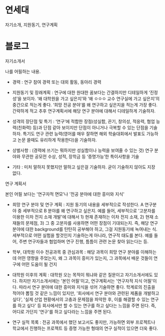 # 연세대

자기소개, 지원동기, 연구계획

# 블로그

자기소개서

나를 어필하는 내용.

- 경력 : 연구 참여 경력 또는 대외 활동, 동아리 경력

- 지원동기 및 장래계획 : 연구에 대한 원대한 꿈보다는 간결하지만 디테일하게 ‘진정성’을 보이자. ‘왜 대학원을 가고 싶은지’와 ‘왜 ㅇㅇㅇ 교수 연구실에 가고 싶은지’의 중간으로 적는게 좋다. ‘희망 전공 분야’를 왜 연구하고 싶은지을 적는게 가장 좋다. 간략하게 적고 추후 연구계획서에 해당 연구 분야에 대해서 디테일하게 기술하자.

- 성격의 장단점 및 특기 : ‘연구’에 적합한 장점(성실함, 끈기, 창의성, 적응력, 협업 능력(친화력) 등)과 단점 같아 보이지만 단점이 아니거나 극복할 수 있는 단점을 기술하자. 특기도 연구 관련 능력(영어를 매우 잘하면 해외 학술대회에서 발표도 가능하고 논문 쓸때도 유리하게 작용한다)을 기술하자.

- 상벌사항 : (경력에 쓰기는 뭐하지만 성실함이나 능력을 보여줄 수 있는 것) 연구 분야와 무관한 공모전 수상, 성적, 장학금 등 ‘증명가능’한 특이사항을 기술

- 기타 : 미처 말하지 못했지만 말하고 싶은걸 기술하자. 굳이 기술하지 않아도 지장 없다.

연구 계획서

본인 어필 보다는 '연구자적 면모'나 '전공 분야에 대한 흥미와 지식'

- 희망 연구 분야 및 연구 계획 : 지원 동기의 내용을 세부적으로 작성한다. A 연구분야 중 세부적으로 B 분야를 왜 연구하고 싶은지. 예를 들어, 세부적으로 '고분자를 이용한 이차 전지 소재 개발'에 대해서 1) 현재 존재하는 이차 전지 소재, 2) 현재 소재들의 문제점, 3) 그 중 고분자를 사용하면 어떤 장점이 기대되는지.
  즉, 해당 연구 분야에 대한 background를 탄탄히 공부해야 하고, 그걸 지원동기에 녹여내는 식.
  세부적으로 어떤 실험을 할것인지 기술하는게 아니라, 연구적 태도를 본다.
  예를 들어, 주변 연구자들과 협업하며 연구 진행, 틈틈이 관련 논문 찾아 읽는다는 등.

- 학부, 대학원 이수 전공과목 중 관심과목 : 해당 과목이 희망 연구 분야를 이해하는데 어떤 영향을 주었는지, 왜 그 과목이 흥미가 있는지, 그 과목에서 배운 것들이 연구에 어떤 도움이 될 건지

- 대학원 이후의 계획 : 대학원 오는 목적이 뭐냐와 같은 질문이고 자기소개서에도 있다. 하지만 자기소개서에는 '본인 어필'이고, 연구계획서는 '연구자적 지식 어필'이다. 따라서 연구 분야에 대한 흥미와 지식을 섞어 기술하면 좋다. 학계로의 진출을 적어야 뽑힐 것 같은 느낌이 있지만, '회사에서 연구 분야와 관련된 제품을 개발하고 싶다', '실제 산업 현황에서의 고충과 문제점을 파악한 후, 이를 해결할 수 있는 연구를 하고 싶다' 등 회사에서만 할 수 있는 연구를 하고 싶다는 느낌을 주면 된다.
  즉, 어디로 가던지 '연구'를 하고 싶다라는 느낌을 주면 된다.

- 연구 실적 목록 : 전공 과목에서 했던 보고서도 좋지만, 가능하면 외부 프로젝트나 학교에서 진행하는 프로젝트 등 증명 가능한 형태의 연구 실적이 있으면 더욱 좋다.